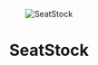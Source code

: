 <p align="center">
    <img src="https://github.com/LENZFLIKER/SeatStock/blob/master/seatstocklogo.png" alt="SeatStock"/>
</p>
<h1 align="center">SeatStock</h1>
